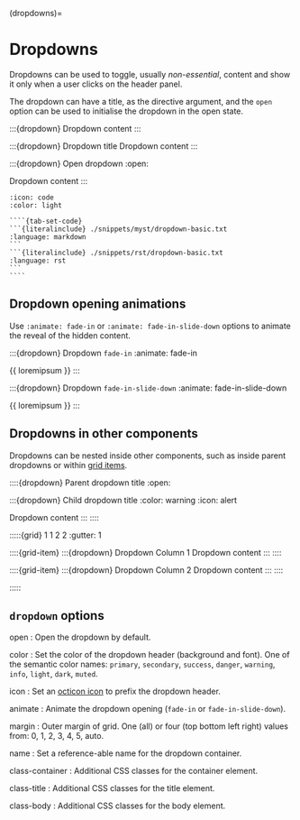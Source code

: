 (dropdowns)=

# Dropdowns

Dropdowns can be used to toggle, usually *non-essential*, content and show it only when a user clicks on the header panel.

The dropdown can have a title, as the directive argument, and the `open` option can be used to initialise the dropdown in the open state.

:::{dropdown}
Dropdown content
:::

:::{dropdown} Dropdown title
Dropdown content
:::

:::{dropdown} Open dropdown
:open:

Dropdown content
:::

`````{dropdown} Syntax
:icon: code
:color: light

````{tab-set-code}
```{literalinclude} ./snippets/myst/dropdown-basic.txt
:language: markdown
```
```{literalinclude} ./snippets/rst/dropdown-basic.txt
:language: rst
```
````
`````

## Dropdown opening animations

Use `:animate: fade-in` or `:animate: fade-in-slide-down` options to animate the reveal of the hidden content.

:::{dropdown} Dropdown `fade-in`
:animate: fade-in

{{ loremipsum }}
:::

:::{dropdown} Dropdown `fade-in-slide-down`
:animate: fade-in-slide-down

{{ loremipsum }}
:::

## Dropdowns in other components

Dropdowns can be nested inside other components, such as inside parent dropdowns or within [grid items](./grids.md).

::::{dropdown} Parent dropdown title
:open:

:::{dropdown} Child dropdown title
:color: warning
:icon: alert

Dropdown content
:::
::::

:::::{grid} 1 1 2 2
:gutter: 1

::::{grid-item}
:::{dropdown} Dropdown Column 1
Dropdown content
:::
::::

::::{grid-item}
:::{dropdown} Dropdown Column 2
Dropdown content
:::
::::

:::::

## `dropdown` options

open
: Open the dropdown by default.

color
: Set the color of the dropdown header (background and font).
  One of the semantic color names: `primary`, `secondary`, `success`, `danger`, `warning`, `info`, `light`, `dark`, `muted`.

icon
: Set an [octicon icon](icons) to prefix the dropdown header.

animate
: Animate the dropdown opening (`fade-in` or `fade-in-slide-down`).

margin
: Outer margin of grid.
  One (all) or four (top bottom left right) values from: 0, 1, 2, 3, 4, 5, auto.

name
: Set a reference-able name for the dropdown container.

class-container
: Additional CSS classes for the container element.

class-title
: Additional CSS classes for the title element.

class-body
: Additional CSS classes for the body element.
